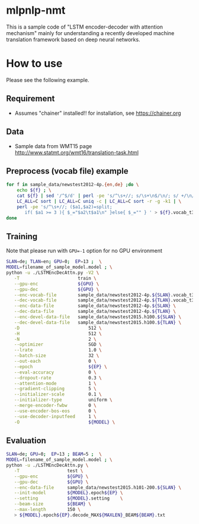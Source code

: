 # mlpnlp-nmt
This is a sample code of "LSTM encoder-decoder with attention mechanism" mainly for understanding a recently developed machine translation framework based on deep neural networks.

# How to use
Please see the following example.

## Requirement
* Assumes "chainer" installed!! for installation, see https://chainer.org

## Data 
* Sample data from WMT15 page http://www.statmt.org/wmt16/translation-task.html

## Preprocess (vocab file) example

```bash
for f in sample_data/newstest2012-4p.{en,de} ;do \
    echo ${f} ; \
    cat ${f} | sed '/^$/d' | perl -pe 's/^\s+//; s/\s+\n$/\n/; s/ +/\n/g'  | \
    LC_ALL=C sort | LC_ALL=C uniq -c | LC_ALL=C sort -r -g -k1 | \
    perl -pe 's/^\s+//; ($a1,$a2)=split;
       if( $a1 >= 3 ){ $_="$a2\t$a1\n" }else{ $_="" } ' > ${f}.vocab_t3_tab ;\
done
```

## Training 
Note that please run with ``GPU=-1`` option for no GPU environment

```bash
SLAN=de; TLAN=en; GPU=0;  EP=13 ;  \
MODEL=filename_of_sample_model.model ; \
python -u ./LSTMEncDecAttn.py -V2 \
   -T                      train \
   --gpu-enc               ${GPU} \
   --gpu-dec               ${GPU} \
   --enc-vocab-file        sample_data/newstest2012-4p.${SLAN}.vocab_t3_tab \
   --dec-vocab-file        sample_data/newstest2012-4p.${TLAN}.vocab_t3_tab \
   --enc-data-file         sample_data/newstest2012-4p.${SLAN} \
   --dec-data-file         sample_data/newstest2012-4p.${TLAN} \
   --enc-devel-data-file   sample_data/newstest2015.h100.${SLAN} \
   --dec-devel-data-file   sample_data/newstest2015.h100.${TLAN} \
   -D                          512 \
   -H                          512 \
   -N                          2 \
   --optimizer                 SGD \
   --lrate                     1.0 \
   --batch-size                32 \
   --out-each                  0 \
   --epoch                     ${EP} \
   --eval-accuracy             0 \
   --dropout-rate              0.3 \
   --attention-mode            1 \
   --gradient-clipping         5 \
   --initializer-scale         0.1 \
   --initializer-type          uniform \
   --merge-encoder-fwbw        0 \
   --use-encoder-bos-eos       0 \
   --use-decoder-inputfeed     1 \
   -O                          ${MODEL} \
```

## Evaluation

```bash
SLAN=de; GPU=0;  EP=13 ; BEAM=5 ;  \
MODEL=filename_of_sample_model.model ; \
python -u ./LSTMEncDecAttn.py \
   -T                  test \
   --gpu-enc           ${GPU} \
   --gpu-dec           ${GPU} \
   --enc-data-file     sample_data/newstest2015.h101-200.${SLAN} \
   --init-model        ${MODEL}.epoch${EP} \
   --setting           ${MODEL}.setting    \
   --beam-size         ${BEAM} \
   --max-length        150 \
   > ${MODEL}.epoch${EP}.decode_MAX${MAXLEN}_BEAM${BEAM}.txt
```
